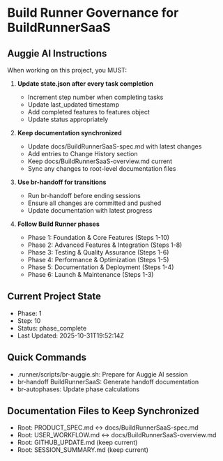 # Build Runner Governance for BuildRunnerSaaS

## Auggie AI Instructions

When working on this project, you MUST:

1. **Update state.json after every task completion**
   - Increment step number when completing tasks
   - Update last_updated timestamp
   - Add completed features to features object
   - Update status appropriately

2. **Keep documentation synchronized**
   - Update docs/BuildRunnerSaaS-spec.md with latest changes
   - Add entries to Change History section
   - Keep docs/BuildRunnerSaaS-overview.md current
   - Sync any changes to root-level documentation files

3. **Use br-handoff for transitions**
   - Run br-handoff before ending sessions
   - Ensure all changes are committed and pushed
   - Update documentation with latest progress

4. **Follow Build Runner phases**
   - Phase 1: Foundation & Core Features (Steps 1-10)
   - Phase 2: Advanced Features & Integration (Steps 1-8)
   - Phase 3: Testing & Quality Assurance (Steps 1-6)
   - Phase 4: Performance & Optimization (Steps 1-5)
   - Phase 5: Documentation & Deployment (Steps 1-4)
   - Phase 6: Launch & Maintenance (Steps 1-3)

## Current Project State
- Phase: 1
- Step: 10
- Status: phase_complete
- Last Updated: 2025-10-31T19:52:14Z

## Quick Commands
- .runner/scripts/br-auggie.sh: Prepare for Auggie AI session
- br-handoff BuildRunnerSaaS: Generate handoff documentation
- br-autophases: Update phase calculations

## Documentation Files to Keep Synchronized
- Root: PRODUCT_SPEC.md ↔ docs/BuildRunnerSaaS-spec.md
- Root: USER_WORKFLOW.md ↔ docs/BuildRunnerSaaS-overview.md
- Root: GITHUB_UPDATE.md (keep current)
- Root: SESSION_SUMMARY.md (keep current)
